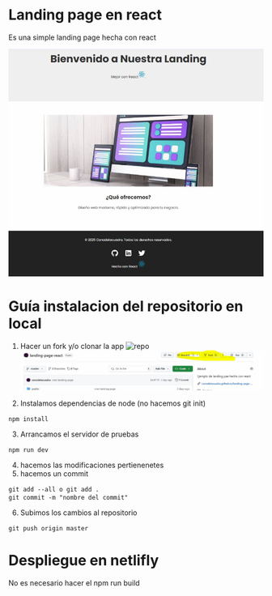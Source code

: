 # Landing page en react
Es una simple landing page hecha con react

![pantallazo app](./capturas/landingpage.jpg)

# Guía instalacion del repositorio en local
1. Hacer un fork y/o clonar la app ![repo](https://github.com/canodelacuadra/landing-page-react.git)
![fork](./capturas/fork.jpg)


2. Instalamos dependencias de node (no hacemos git init)
```shell
npm install
```

3. Arrancamos el servidor de pruebas
```shell
npm run dev
```

4. hacemos las modificaciones pertienenetes 
5.  hacemos un commit
```shell
git add --all o git add .
git commit -m "nombre del commit"
```
6. Subimos los cambios al repositorio

```shell
git push origin master
```

# Despliegue en netlifly
No es necesario hacer el npm run build
